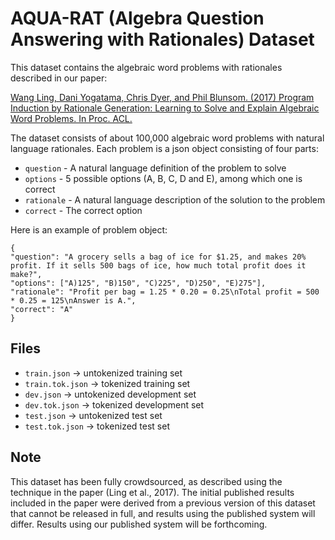 # AQUA-RAT (Algebra Question Answering with Rationales) Dataset

This dataset contains the algebraic word problems with rationales described in our paper:

[Wang Ling, Dani Yogatama, Chris Dyer, and Phil Blunsom. (2017) Program Induction by Rationale Generation: Learning to Solve and Explain Algebraic Word Problems. In Proc. ACL.](https://arxiv.org/pdf/1705.04146.pdf)

The dataset consists of about 100,000 algebraic word problems with natural language rationales. Each problem is a json object consisting of four parts:

 * `question` - A natural language definition of the problem to solve
 * `options` - 5 possible options (A, B, C, D and E), among which one is correct
 * `rationale` - A natural language description of the solution to the problem
 * `correct` - The correct option

Here is an example of problem object:

    {
    "question": "A grocery sells a bag of ice for $1.25, and makes 20% profit. If it sells 500 bags of ice, how much total profit does it make?",
    "options": ["A)125", "B)150", "C)225", "D)250", "E)275"],
    "rationale": "Profit per bag = 1.25 * 0.20 = 0.25\nTotal profit = 500 * 0.25 = 125\nAnswer is A.",
    "correct": "A"
    }

## Files

 * `train.json` -> untokenized training set
 * `train.tok.json` -> tokenized training set
 * `dev.json` -> untokenized development set
 * `dev.tok.json` -> tokenized development set
 * `test.json` -> untokenized test set
 * `test.tok.json` -> tokenized test set

## Note

This dataset has been fully crowdsourced, as described using the technique in the paper (Ling et al., 2017). The initial published results included in the paper were derived from a previous version of this dataset that cannot be released in full, and results using the published system will differ. Results using our published system will be forthcoming.

